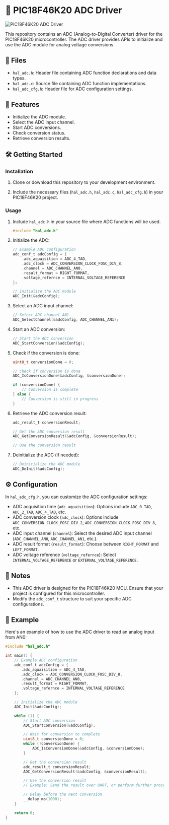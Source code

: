 # 🌟 PIC18F46K20 ADC Driver 

![PIC18F46K20 ADC Driver](https://github.com/your-username/your-repository/blob/main/pic18f46k20_adc.jpg)

This repository contains an ADC (Analog-to-Digital Converter) driver for the PIC18F46K20 microcontroller. The ADC driver provides APIs to initialize and use the ADC module for analog voltage conversions.

## 📁 Files

- `hal_adc.h`: Header file containing ADC function declarations and data types.
- `hal_adc.c`: Source file containing ADC function implementations.
- `hal_adc_cfg.h`: Header file for ADC configuration settings.

## 🚀 Features

- Initialize the ADC module.
- Select the ADC input channel.
- Start ADC conversions.
- Check conversion status.
- Retrieve conversion results.

## 🛠️ Getting Started

### Installation

1. Clone or download this repository to your development environment.

2. Include the necessary files (`hal_adc.h`, `hal_adc.c`, `hal_adc_cfg.h`) in your PIC18F46K20 project.

### Usage

1. Include `hal_adc.h` in your source file where ADC functions will be used.

   ```c
   #include "hal_adc.h"
   ```

2. Initialize the ADC:

   ```c
   // Example ADC configuration
   adc_conf_t adcConfig = {
       .adc_aquaisition = ADC_4_TAD,
       .adc_clock = ADC_CONVERSION_CLOCK_FOSC_DIV_8,
       .channel = ADC_CHANNEL_AN0,
       .result_format = RIGHT_FORMAT,
       .voltage_refernce = INTERNAL_VOLTAGE_REFERENCE
   };

   // Initialize the ADC module
   ADC_Init(&adcConfig);
   ```

3. Select an ADC input channel:

   ```c
   // Select ADC channel AN1
   ADC_SelectChannel(&adcConfig, ADC_CHANNEL_AN1);
   ```

4. Start an ADC conversion:

   ```c
   // Start the ADC conversion
   ADC_StartConversion(&adcConfig);
   ```

5. Check if the conversion is done:

   ```c
   uint8_t conversionDone = 0;

   // Check if conversion is done
   ADC_IsConversionDone(&adcConfig, &conversionDone);

   if (conversionDone) {
       // Conversion is complete
   } else {
       // Conversion is still in progress
   }
   ```

6. Retrieve the ADC conversion result:

   ```c
   adc_result_t conversionResult;

   // Get the ADC conversion result
   ADC_GetConversionResult(&adcConfig, &conversionResult);

   // Use the conversion result
   ```

7. Deinitialize the ADC (if needed):

   ```c
   // Deinitialize the ADC module
   ADC_DeInit(&adcConfig);
   ```

## ⚙️ Configuration

In `hal_adc_cfg.h`, you can customize the ADC configuration settings:

- ADC acquisition time (`adc_aquaisition`): Options include `ADC_0_TAD`, `ADC_2_TAD`, `ADC_4_TAD`, etc.
- ADC conversion clock (`adc_clock`): Options include `ADC_CONVERSION_CLOCK_FOSC_DIV_2`, `ADC_CONVERSION_CLOCK_FOSC_DIV_8`, etc.
- ADC input channel (`channel`): Select the desired ADC input channel (`ADC_CHANNEL_AN0`, `ADC_CHANNEL_AN1`, etc.).
- ADC result format (`result_format`): Choose between `RIGHT_FORMAT` and `LEFT_FORMAT`.
- ADC voltage reference (`voltage_refernce`): Select `INTERNAL_VOLTAGE_REFERENCE` or `EXTERNAL_VOLTAGE_REFERENCE`.

## 📝 Notes

- This ADC driver is designed for the PIC18F46K20 MCU. Ensure that your project is configured for this microcontroller.
- Modify the `adc_conf_t` structure to suit your specific ADC configurations.

## 🌟 Example

Here's an example of how to use the ADC driver to read an analog input from AN0:

```c
#include "hal_adc.h"

int main() {
    // Example ADC configuration
    adc_conf_t adcConfig = {
       .adc_aquaisition = ADC_4_TAD,
       .adc_clock = ADC_CONVERSION_CLOCK_FOSC_DIV_8,
       .channel = ADC_CHANNEL_AN0,
       .result_format = RIGHT_FORMAT,
       .voltage_refernce = INTERNAL_VOLTAGE_REFERENCE
    };

    // Initialize the ADC module
    ADC_Init(&adcConfig);

    while (1) {
        // Start ADC conversion
        ADC_StartConversion(&adcConfig);

        // Wait for conversion to complete
        uint8_t conversionDone = 0;
        while (!conversionDone) {
            ADC_IsConversionDone(&adcConfig, &conversionDone);
        }

        // Get the conversion result
        adc_result_t conversionResult;
        ADC_GetConversionResult(&adcConfig, &conversionResult);

        // Use the conversion result
        // Example: Send the result over UART, or perform further processing

        // Delay before the next conversion
        __delay_ms(1000);
    }

    return 0;
}
```
